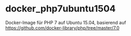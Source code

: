 # docker_php7ubuntu1504
Docker-Image für PHP 7 auf Ubuntu 15.04, basierend auf https://github.com/docker-library/php/tree/master/7.0
